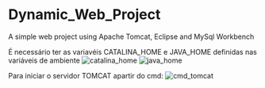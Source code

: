 # Dynamic_Web_Project
 A simple web project using Apache Tomcat, Eclipse and MySql Workbench

É necessário ter as variavéis CATALINA_HOME e JAVA_HOME definidas nas variáveis de ambiente
![catalina_home](https://user-images.githubusercontent.com/76127743/155385441-a5b5434f-0850-4a82-8ed4-a8fb97a34385.png)
![java_home](https://user-images.githubusercontent.com/76127743/155385586-5109a4ca-972a-4f62-bcbe-4462bd92439d.png)

Para iniciar o servidor TOMCAT apartir do cmd:
![cmd_tomcat](https://user-images.githubusercontent.com/76127743/155386032-2057ef4c-53c7-4cf3-b0f1-331a119a38fc.png)
